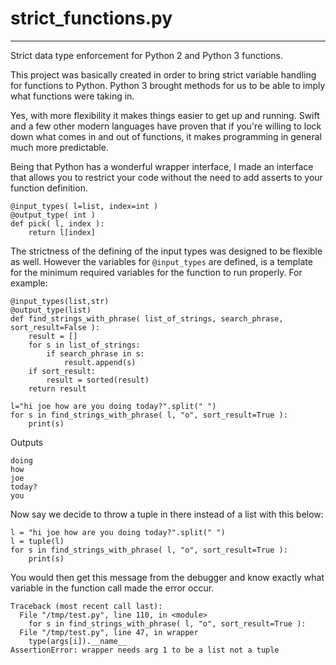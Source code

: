 # strict_functions.py

---

Strict data type enforcement for Python 2 and Python 3 functions.

This project was basically created in order to bring strict variable handling for functions to Python. Python 3 brought methods for us to be able to imply what functions were taking in.

Yes, with more flexibility it makes things easier to get up and running. Swift and a few other modern languages have proven that if you're willing to lock down what comes in and out of functions, it makes programming in general much more predictable.

Being that Python has a wonderful wrapper interface, I made an interface that allows you to restrict your code without the need to add asserts to your function definition.

```
@input_types( l=list, index=int )
@output_type( int )
def pick( l, index ):
    return l[index]
```

The strictness of the defining of the input types was designed to be flexible as well. However the variables for `@input_types` are defined, is a template for the minimum required variables for the function to run properly. For example:

```
@input_types(list,str)
@output_type(list)
def find_strings_with_phrase( list_of_strings, search_phrase, sort_result=False ):
    result = []
    for s in list_of_strings:
        if search_phrase in s:
            result.append(s)
    if sort_result:
        result = sorted(result)
    return result

l="hi joe how are you doing today?".split(" ")
for s in find_strings_with_phrase( l, "o", sort_result=True ):
    print(s)
```

Outputs

```
doing
how
joe
today?
you
```

Now say we decide to throw a tuple in there instead of a list with this below:

```
l = "hi joe how are you doing today?".split(" ")
l = tuple(l)
for s in find_strings_with_phrase( l, "o", sort_result=True ):
    print(s)
```

You would then get this message from the debugger and know exactly what variable in the function call made the error occur.

```
Traceback (most recent call last):
  File "/tmp/test.py", line 110, in <module>
    for s in find_strings_with_phrase( l, "o", sort_result=True ):
  File "/tmp/test.py", line 47, in wrapper
    type(args[i]).__name__
AssertionError: wrapper needs arg 1 to be a list not a tuple
```
